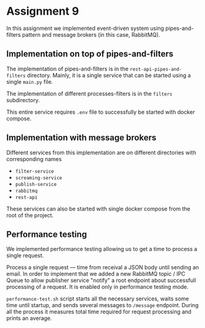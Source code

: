 # Assignment 9

In this assignment we implemented event-driven system using pipes-and-filters pattern
and message brokers (in this case, RabbitMQ).

## Implementation on top of pipes-and-filters

The implementation of pipes-and-filters is in the `rest-api-pipes-and-filters`
directory. Mainly, it is a single service that can be started using a single `main.py`
file. 

The implementation of different processes-filters is in the `filters` subdirectory.

This entire service requires `.env` file to successfully be started with docker compose.

## Implementation with message brokers

Different services from this implementation are on different directories with
corresponding names
- `filter-service`
- `screaming-service`
- `publish-service`
- `rabbitmq`
- `rest-api`

These services can also be started with single 
docker compose from the root of the project.

## Performance testing

We implemented performance testing allowing us to get a time to process a single request.

Process a single request — time from receival a JSON body until sending an email. In order to implement
that we added a new RabbitMQ topic / IPC Queue to allow publisher service "notify" a root endpoint about
successfull processing of a request. It is enabled only in performance testing mode.

`performance-test.sh` script starts all the necessary services, waits some time until startup, and
sends several messages to `/message` endpoint. During all the process it measures total time required for
request processing and prints an average.


